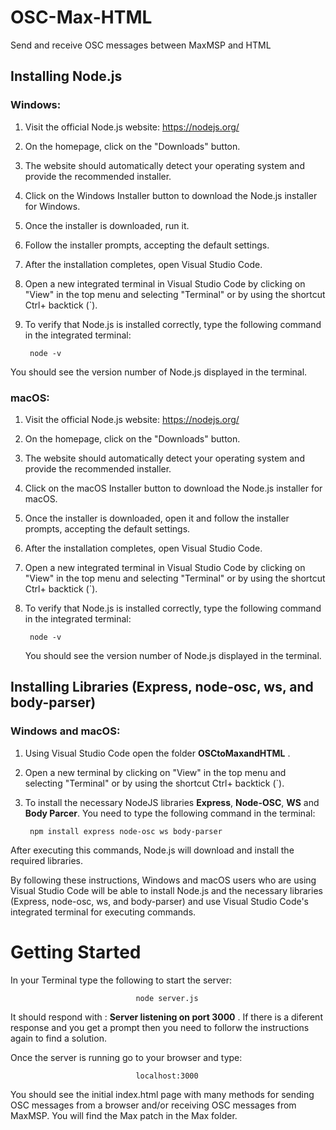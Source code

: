 # OSC-Max-HTML
Send and receive OSC messages between MaxMSP and HTML

## Installing Node.js

### Windows:
1. Visit the official Node.js website: https://nodejs.org/
2. On the homepage, click on the "Downloads" button.
3. The website should automatically detect your operating system and provide the recommended installer.
4. Click on the Windows Installer button to download the Node.js installer for Windows.
5. Once the installer is downloaded, run it.
6. Follow the installer prompts, accepting the default settings.
7. After the installation completes, open Visual Studio Code.
8. Open a new integrated terminal in Visual Studio Code by clicking on "View" in the top menu and selecting "Terminal" or by using the shortcut Ctrl+ backtick (`).
9. To verify that Node.js is installed correctly, type the following command in the integrated terminal:

        node -v

You should see the version number of Node.js displayed in the terminal.

### macOS:
1. Visit the official Node.js website: https://nodejs.org/
2. On the homepage, click on the "Downloads" button.
3. The website should automatically detect your operating system and provide the recommended installer.
4. Click on the macOS Installer button to download the Node.js installer for macOS.
5. Once the installer is downloaded, open it and follow the installer prompts, accepting the default settings.
6. After the installation completes, open Visual Studio Code.
7. Open a new integrated terminal in Visual Studio Code by clicking on "View" in the top menu and selecting "Terminal" or by using the shortcut Ctrl+ backtick (`).
8. To verify that Node.js is installed correctly, type the following command in the integrated terminal:

        node -v
        
    You should see the version number of Node.js displayed in the terminal.

## Installing Libraries (Express, node-osc, ws, and body-parser)

### Windows and macOS:
1. Using Visual Studio Code open the folder **OSCtoMaxandHTML** .
2. Open a new terminal by clicking on "View" in the top menu and selecting "Terminal" or by using the shortcut Ctrl+ backtick (`).
3. To install the necessary NodeJS libraries **Express**, **Node-OSC**, **WS** and **Body Parcer**. You need to type the following command in the terminal:

        npm install express node-osc ws body-parser
        
After executing this commands, Node.js will download and install the required libraries.

By following these instructions, Windows and macOS users who are using Visual Studio Code will be able to install Node.js and the necessary libraries (Express, node-osc, ws, and body-parser) and use Visual Studio Code's integrated terminal for executing commands.

# Getting Started

In your Terminal type the following to start the server:

                                node server.js
                                
It should respond with : **Server listening on port 3000** . If there is a diferent response and you get a prompt then you need to follorw the instructions again to find a solution.

Once the server is running go to your browser and type:

                                localhost:3000

You should see the initial index.html page with many methods for sending OSC messages from a browser and/or receiving OSC messages from MaxMSP.  You will find the Max patch in the Max folder.
